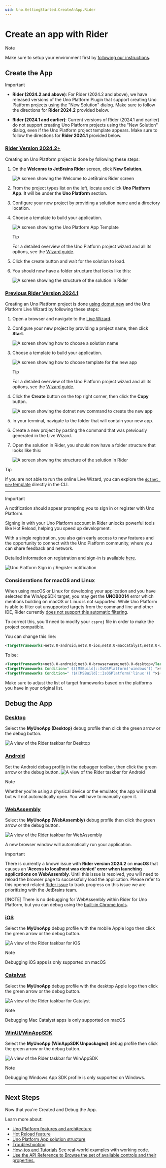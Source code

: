 ```yaml
---
uid: Uno.GettingStarted.CreateAnApp.Rider
---
```


# Create an app with Rider

> [!NOTE]
> Make sure to setup your environment first by [following our instructions](xref:Uno.GetStarted.Rider).

## Create the App

> [!IMPORTANT]
>
> - **Rider (2024.2 and above)**: For Rider (2024.2 and above), we have released versions of the Uno Platform Plugin that support creating Uno Platform projects using the "New Solution" dialog.
>   Make sure to follow the directions for **Rider 2024.2** provided below.
>
> - **Rider (2024.1 and earlier)**: Current versions of Rider (2024.1 and earlier) do not support creating Uno Platform projects using the "New Solution" dialog, even if the Uno Platform project template appears.
>   Make sure to follow the directions for **Rider 2024.1** provided below.

### [**Rider Version 2024.2+**](#tab/rider2024-2)

Creating an Uno Platform project is done by following these steps:

1. On the **Welcome to JetBrains Rider** screen, click **New Solution**.

    ![A screen showing the Welcome to JetBrains Rider screen](Assets/quick-start/rider-welcome-screen-new-solution.png)

1. From the project types list on the left, locate and click **Uno Platform App**. It will be under the **Uno Platform** section.
1. Configure your new project by providing a solution name and a directory location.
1. Choose a template to build your application.

    ![A screen showing the Uno Platform App Template](Assets/quick-start/rider-configure-new-unoplatform-app.png)

    > [!TIP]
    > For a detailed overview of the Uno Platform project wizard and all its options, see the [Wizard guide](xref:Uno.GettingStarted.UsingWizard).

1. Click the create button and wait for the solution to load.

1. You should now have a folder structure that looks like this:

    ![A screen showing the structure of the solution in Rider](Assets/quick-start/rider-folder-structure.png)

### [**Previous Rider Version 2024.1**](#tab/rider2024-1)

Creating an Uno Platform project is done [using dotnet new](xref:Uno.GetStarted.dotnet-new) and the Uno Platform Live Wizard by following these steps:

1. Open a browser and navigate to the <a target="_blank" href="https://aka.platform.uno/app-wizard">Live Wizard</a>.
1. Configure your new project by providing a project name, then click **Start**.

    ![A screen showing how to choose a solution name](Assets/quick-start/live-wizard-01-choose-name.png)

1. Choose a template to build your application.

    ![A screen showing how to choose template for the new app](Assets/quick-start/live-wizard-02-select-preset.png)

    > [!TIP]
    > For a detailed overview of the Uno Platform project wizard and all its options, see the [Wizard guide](xref:Uno.GettingStarted.UsingWizard).

1. Click the **Create** button on the top right corner, then click the **Copy** button.

    ![A screen showing the dotnet new command to create the new app](Assets/quick-start/live-wizard-03-create-app.png)

1. In your terminal, navigate to the folder that will contain your new app.

1. Create a new project by pasting the command that was previously generated in the Live Wizard.

1. Open the solution in Rider, you should now have a folder structure that looks like this:

    ![A screen showing the structure of the solution in Rider](Assets/quick-start/rider-folder-structure.png)

> [!TIP]
> If you are not able to run the online Live Wizard, you can explore the [`dotnet new` template](xref:Uno.GetStarted.dotnet-new) directly in the CLI.

---

> [!IMPORTANT]
> A notification should appear prompting you to sign in or register with Uno Platform.
>
> Signing in with your Uno Platform account in Rider unlocks powerful tools like Hot Reload, helping you speed up development.
>
> With a single registration, you also gain early access to new features and the opportunity to connect with the Uno Platform community, where you can share feedback and network.
>
> Detailed information on registration and sign-in is available <a href="https://aka.platform.uno/account-access" target="_blank">here</a>.
>
> ![Uno Platform Sign in / Register notification](Assets/uno-settings-rider-notification.png)

### Considerations for macOS and Linux

When using macOS or Linux for developing your application and you have selected the WinAppSDK target, you may get the **UNOB0014** error which mentions building on macOS or Linux is not supported. While Uno Platform is able to filter out unsupported targets from the command line and other IDE, Rider currently [does not support this automatic filtering](https://youtrack.jetbrains.com/issue/RIDER-114790/Unsupported-target-framework-filtering).

To correct this, you'll need to modify your `csproj` file in order to make the project compatible.

You can change this line:

```xml
<TargetFrameworks>net8.0-android;net8.0-ios;net8.0-maccatalyst;net8.0-windows10.0.19041;net8.0-browserwasm;net8.0-desktop</TargetFrameworks>
```

To be:

```xml
<TargetFrameworks>net8.0-android;net8.0-browserwasm;net8.0-desktop</TargetFrameworks>
<TargetFrameworks Condition=" $([MSBuild]::IsOSPlatform('windows')) ">$(TargetFrameworks);net8.0-windows10.0.19041</TargetFrameworks>
<TargetFrameworks Condition=" !$([MSBuild]::IsOSPlatform('linux')) ">$(TargetFrameworks);net8.0-ios;net8.0-maccatalyst</TargetFrameworks>
```

Make sure to adjust the list of target frameworks based on the platforms you have in your original list.

## Debug the App

### [**Desktop**](#tab/desktop)

Select the **MyUnoApp (Desktop)** debug profile then click the green arrow or the debug button.

![A view of the Rider taskbar for Desktop](Assets/quick-start/run-desktop-rider.png)

### [**Android**](#tab/android)

Set the Android debug profile in the debugger toolbar, then click the green arrow or the debug button.
![A view of the Rider taskbar for Android](Assets/quick-start/run-android-rider.png)

> [!NOTE]
> Whether you're using a physical device or the emulator, the app will install but will not automatically open. You will have to manually open it.

### [**WebAssembly**](#tab/wasm)

Select the **MyUnoApp (WebAssembly)** debug profile then click the green arrow or the debug button.

![A view of the Rider taskbar for WebAssembly](Assets/quick-start/run-wasm-rider.png)

A new browser window will automatically run your application.

> [!IMPORTANT]
> There is currently a known issue with **Rider version 2024.2** on **macOS** that causes an **'Access to localhost was denied' error when launching applications on WebAssembly**. Until this issue is resolved, you will need to reload the browser page to successfully load the application.
> Please refer to this opened related [Rider issue](https://youtrack.jetbrains.com/issue/RIDER-115776/MacOS-WASM-Access-to-localhost-was-denied-on-Initial-Run) to track progress on this issue we are prioritizing with the JetBrains team.
>
> [!NOTE]
> There is no debugging for WebAssembly within Rider for Uno Platform, but you can debug using the [built-in Chrome tools](external/uno.wasm.bootstrap/doc/debugger-support.md#how-to-use-the-browser-debugger).

### [**iOS**](#tab/ios)

Select the **MyUnoApp** debug profile with the mobile Apple logo then click the green arrow or the debug button.

![A view of the Rider taskbar for iOS](Assets/quick-start/run-ios-rider.png)

> [!NOTE]
> Debugging iOS apps is only supported on macOS

### [**Catalyst**](#tab/catalyst)

Select the **MyUnoApp** debug profile with the desktop Apple logo then click the green arrow or the debug button.

![A view of the Rider taskbar for Catalyst](Assets/quick-start/run-catalyst-rider.png)

> [!NOTE]
> Debugging Mac Catalyst apps is only supported on macOS

### [**WinUI/WinAppSDK**](#tab/winui)

Select the **MyUnoApp (WinAppSDK Unpackaged)** debug profile then click the green arrow or the debug button.

![A view of the Rider taskbar for WinAppSDK](Assets/quick-start/run-winappsdk-rider.png)

> [!NOTE]
> Debugging Windows App SDK profile is only supported on Windows.

---

## Next Steps

Now that you're Created and Debug the App.

Learn more about:

- [Uno Platform features and architecture](xref:Uno.GetStarted.Explore)
- [Hot Reload feature](xref:Uno.Features.HotReload)
- [Uno Platform App solution structure](xref:Uno.Development.AppStructure)
- [Troubleshooting](xref:Uno.UI.CommonIssues)
- [How-tos and Tutorials](xref:Uno.Tutorials.Intro) See real-world examples with working code.
- <a href="implemented-views.md">Use the API Reference to Browse the set of available controls and their properties.</a>
